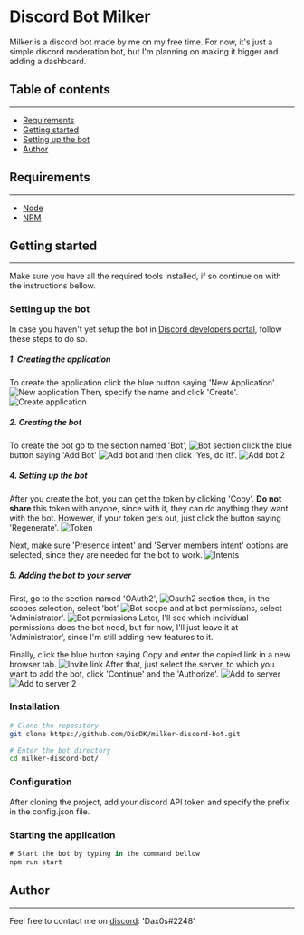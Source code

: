 # Discord Bot Milker

Milker is a discord bot made by me on my free time. For now, it's just a simple discord moderation bot, but I'm planning on making it bigger and adding a dashboard.

## Table of contents

***

* [Requirements](#requirements)
* [Getting started](#getting-started)
* [Setting up the bot](#setting-up-the-bot)
* [Author](#author)

## Requirements

***

* [Node](https://nodejs.org/en/)
* [NPM](https://www.npmjs.com/)

## Getting started

***

Make sure you have all the required tools installed, if so continue on with the instructions bellow.

### Setting up the bot

In case you haven't yet setup the bot in [Discord developers portal](https://discord.com/developers/applications), follow these steps to do so.

##### 1. Creating the application

To create the application click the blue button saying 'New Application'.
![New application](https://raw.githubusercontent.com/DidDK/milker-discord-bot/media/ReadMeImages/NewApplication.png?raw=true)
Then, specify the name and click 'Create'.
![Create application](https://raw.githubusercontent.com/DidDK/milker-discord-bot/media/ReadMeImages/CreateApplication.png?raw=true)

##### 2. Creating the bot

To create the bot go to the section named 'Bot',
![Bot section](https://github.com/DidDK/milker-discord-bot/blob/media/ReadMeImages/BotSection.png?raw=true)
click the blue button saying 'Add Bot'
![Add bot](https://github.com/DidDK/milker-discord-bot/blob/media/ReadMeImages/AddBot.png?raw=true)
and then click 'Yes, do it!'.
![Add bot 2](https://github.com/DidDK/milker-discord-bot/blob/media/ReadMeImages/AddBot2.png?raw=true)

##### 4. Setting up the bot

After you create the bot, you can get the token by clicking 'Copy'. **Do not share** this token with anyone, since with it, they can do anything they want with the bot. Howewer, if your token gets out, just click the button saying 'Regenerate'.
![Token](https://github.com/DidDK/milker-discord-bot/blob/media/ReadMeImages/Token.png?raw=true)

Next, make sure 'Presence intent' and 'Server members intent' options are selected, since they are needed for the bot to work.
![Intents](https://github.com/DidDK/milker-discord-bot/blob/media/ReadMeImages/Intents.png?raw=true)

##### 5. Adding the bot to your server

First, go to the section named 'OAuth2',
![Oauth2 section](https://github.com/DidDK/milker-discord-bot/blob/media/ReadMeImages/OAuthSection.png?raw=true)
then, in the scopes selection, select 'bot'
![Bot scope](https://github.com/DidDK/milker-discord-bot/blob/media/ReadMeImages/BotScope.png?raw=true)
and at bot permissions, select 'Administrator'.
![Bot permissions](https://github.com/DidDK/milker-discord-bot/blob/media/ReadMeImages/BotPermissions.png?raw=true)
Later, I'll see which individual permissions does the bot need, but for now, I'll just leave it at 'Administrator', since I'm still adding new features to it.

Finally, click the blue button saying Copy and enter the copied link in a new browser tab.
![Invite link](https://github.com/DidDK/milker-discord-bot/blob/media/ReadMeImages/InviteLink.png?raw=true)
After that, just select the server, to which you want to add the bot, click 'Continue' and the 'Authorize'.
![Add to server](https://github.com/DidDK/milker-discord-bot/blob/media/ReadMeImages/AddToServer.png?raw=true)
![Add to server 2](https://github.com/DidDK/milker-discord-bot/blob/media/ReadMeImages/AddToServer2.png?raw=true)

### Installation

```sh
# Clone the repository
git clone https://github.com/DidDK/milker-discord-bot.git

# Enter the bot directory
cd milker-discord-bot/
```

### Configuration

After cloning the project, add your discord API token and specify the prefix in the config.json file.

### Starting the application

```js
# Start the bot by typing in the command bellow
npm run start
```

## Author

***

Feel free to contact me on [discord](https://discord.com/): 'Dax0s#2248'